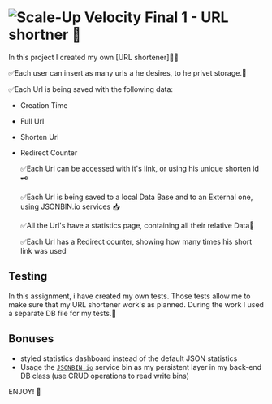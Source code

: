 # ![Scale-Up Velocity](./readme-files/logo-main.png) Final 1 - URL shortner 📎

In this project I created my own [URL shortener]🤏🏻

✅Each user can insert as many urls a he desires, to he privet storage.📝

✅Each Url is being saved with the following data:

- Creation Time
- Full Url
- Shorten Url
- Redirect Counter

  ✅Each Url can be accessed with it's link,
  or using his unique shorten id🗝️

  ✅Each Url is being saved to a local Data Base and to an External one,
  using JSONBIN.io services 📥

  ✅All the Url's have a statistics page, containing all their relative Data🔎

  ✅Each Url has a Redirect counter, showing how many times his short link was used

## Testing

In this assignment, i have created my own tests.
Those tests allow me to make sure that my URL shortener work's as planned.
During the work I used a separate DB file for my tests.📂

## Bonuses

- styled statistics dashboard instead of the default JSON statistics
- Usage the [`JSONBIN.io`](https://jsonbin.io/) service bin as my persistent layer in my back-end DB class (use CRUD operations to read write bins)

ENJOY! 🤘
